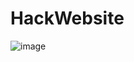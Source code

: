 # HackWebsite
![image](https://github.com/user-attachments/assets/5e75d646-d25e-450d-8700-bfc471d5d8d7)
